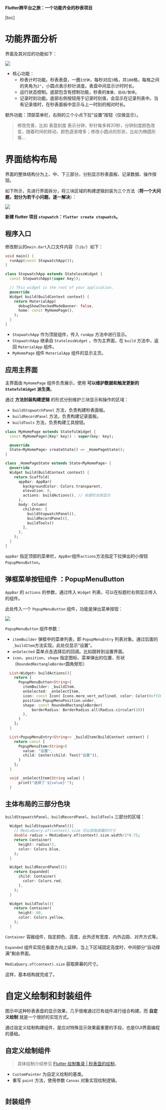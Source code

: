 **Flutter跨平台之旅：一个功能齐全的秒表项目**

[toc]

# 功能界面分析

界面及其对应的功能如下：

![](img/20230311092339.png)

- 核心功能：
    - 秒表计时功能。秒表表盘，一圈`1分钟`，每秒对应`3`格，共`180`格，每格之间的夹角为`2°`，小圆点表示秒针进度。表盘中间显示计时时长。
    - 运行状态控制。底部包含有控制功能，秒表的`重置`、`启动/暂停`。
    - 记录时刻功能。底部右侧按钮用于记录时刻值，会显示在记录列表中。当有记录值时，在秒表面板中显示与上一时刻的相对时长。

额外功能：顶部菜单栏，右侧的三个小点下拉“设置”按钮（仅做显示）。

> 修改完善，比如 表盘刻度 表示分钟，秒针每多转20秒，分钟刻度颜色改变，随着时间的转动，颜色逐渐增多；修改小圆点的形状，比如为椭圆形等...

# 界面结构布局

界面的整体结构分为上、中、下三部分，分别显示秒表面板、记录数据、操作按钮。

如下所示，先进行界面拆分，将三块区域的构建逻辑封装为三个方法（**将一个大问题，划分为若干小问题，逐一解决**）：

![](img/20230313133710.png)

**新建 flutter 项目 `stopwatch`：`flutter create stopwatch`。**

## 程序入口

修改默认的`main.dart`入口文件内容（`lib/`）如下：

```dart
void main() {
  runApp(const StopwatchApp());
}

class StopwatchApp extends StatelessWidget {
  const StopwatchApp({super.key});

  // This widget is the root of your application.
  @override
  Widget build(BuildContext context) {
    return MaterialApp(
      debugShowCheckedModeBanner: false,
      home: const MyHomePage(),
    );
  }
}
```

- `StopwatchApp` 作为顶层组件，传入 `runApp` 方法中进行显示。
- `StopwatchApp` 继承自 `StatelessWidget` ，作为主界面，在 `build` 方法中，返回 `MaterialApp` 组件。
- `MyHomePage` 组件 `MaterialApp` 组件的显示主页。

## 应用主界面

主界面由 `MyHomePage` 组件负责展示，使用 **可以维护数据和触发更新的 `StatefulWidget` 派生类**。

通过 **方法封装构建逻辑** 的形式分别维护三块显示和操作的区域：

- `buildStopwatchPanel` 方法，负责构建秒表面板。
- `buildRecordPanel` 方法，负责构建记录面板。
- `buildTools` 方法，负责构建工具按钮。

```dart
class MyHomePage extends StatefulWidget {
  const MyHomePage({Key? key}) : super(key: key);

  @override
  State<MyHomePage> createState() => _HomePageState();
}

class _HomePageState extends State<MyHomePage> {
  @override
  Widget build(BuildContext context) {
    return Scaffold(
      appBar: AppBar(
        backgroundColor: Colors.transparent,
        elevation: 0,
        actions: buildActions(), // 标题栏右侧显示
      ),
      body: Column(
        children: [
          buildStopwatchPanel(),
          buildRecordPanel(),
          buildTools()
        ],
      ),
    );
  }
}
```

`appBar` 指定顶部的菜单栏，`AppBar`组件`actions`方法指定下拉弹出的小按钮`PopupMenuButton`。


##  弹框菜单按钮组件 ：PopupMenuButton

`AppBar` 的 `actions` 的参数，通过传入 `Widget` 列表，可以在标题栏右侧显示传入的组件。

此处传入一个 `PopupMenuButton` 组件，功能是弹出菜单按钮：

![](img/20230313121214.png)

`PopupMenuButton` 组件参数：

- `itemBuilder` 弹框中的菜单列表，即 `PopupMenuEntry` 列表对象。通过后面的`_buildItem`方法实现。此处仅显示“设置”。
- `onSelected` 菜单点击选择后的回调。比如跳转到设置界面。
- `icon`、`position`、`shape` 指定图标、菜单弹出的位置、形状（`RoundedRectangleBorder`圆角矩形）

```dart
  List<Widget> buildActions(){
    return [
      PopupMenuButton<String>(
        itemBuilder: _buildItem,
        onSelected: _onSelectItem,
        icon: const Icon( Icons.more_vert_outlined, color: Color(0xff262626)),
        position:PopupMenuPosition.under,
        shape: const RoundedRectangleBorder(
            borderRadius: BorderRadius.all(Radius.circular(10))
        ),
      )
    ];
  }

  List<PopupMenuEntry<String>> _buildItem(BuildContext context) {
    return const [
      PopupMenuItem<String>(
        value: "设置",
        child: Center(child: Text("设置")),
      )
    ];
  }

  void _onSelectItem(String value) {
      print("选择了'${value}'");
  }
```

## 主体布局的三部分色块

`buildStopwatchPanel`、`buildRecordPanel`、`buildTools` 三部分的区域：

```dart
  Widget buildStopwatchPanel(){
    // MediaQuery.of(context).size 可以获取屏幕的尺寸
    double radius = MediaQuery.of(context).size.width/2*0.75;
    return Container(
      height: radius*2,
      color: Colors.blue,
    );
  }

  Widget buildRecordPanel(){
    return Expanded(
      child: Container(
        color: Colors.red,
      ),
    );
  }

  Widget buildTools(){
    return Container(
      height: 80,
      color: Colors.yellow,
    );
  }
```

`Container` 容器组件，指定颜色、高度，此外还有宽度、内外边距、对齐方式等。

`Expanded` 组件实现在垂直方向上延伸，当上下区域固定高度时，中间部分“自动撑满”剩余界面。

`MediaQuery.of(context).size` 获取屏幕的尺寸。

这样，基本结构就完成了。

# 自定义绘制和封装组件

图示中这种秒表表盘的显示效果，几乎很难通过已有组件进行组合构建。而 **自定义绘制** 就是一个很好的实现方式。

通过自定义绘制构建组件，是应对特殊显示效果最重要的手段，也是GUI界面编程的基础。

## 自定义绘制组件

> 具体绘制介绍参见 [Flutter 绘制集录 | 秒表盘的绘制](https://juejin.cn/post/7137081179315896350)。

- `CustomPainter` 为自定义绘制的基类。
- 重写 `paint` 方法，使用参数 `Canvas` 对象实现绘制逻辑。


```dart

```

## 封装组件

